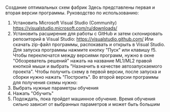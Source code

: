 Создание оптимальных схем фабрик
Здесь представлены первая и вторая версии программы.
Руководство по использованию:
1) Установить Microsoft Visual Studio (Community)
https://visualstudio.microsoft.com/ru/downloads/
2) Установить расширение для работы с GitHub и затем склонировать репозиторий в Visual Studio:
https://visualstudio.github.com/
Или скачать zip-файл программы, распокавать и открыть в Visual Studio.
Для запуска программы нажмите кнопку "Пуск" или клавишу f5.
Чтобы переключатся между версиями программ, нужно в окне "Обозреватель решений" нажать на название ML1/ML2 правой кнопкой мыши 
и выбрать "Назначить в качестве автозапускаемого проекта".
Чтобы получить схему в первой версии, после запуска и сборки нужно нажать "Построить".
Во второй версии программы для получения схемы нужно:
1) Выбрать нужные параметры обучения
2) Нажать "Обучить"
3) Подождать, пока пройдет машинное обучение. 
Время обучения сильно зависит от выбранных параметров и может быть большим
